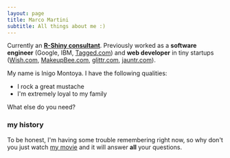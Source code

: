 ```yaml
---
layout: page
title: Marco Martini
subtitle: All things about me :)
---
```


<i class='fa fa-home'></i>

<p class="about-text">
<span class="fa fa-briefcase about-icon"></span>
Currently an <a href="/shiny"><strong>R-Shiny consultant</strong></a>. Previously worked as a <strong>software engineer</strong> (Google, IBM, <a href="http://tagged.com" target="_blank">Tagged.com</a>) and <strong>web
developer</strong> in tiny startups (<a href="http://wish.com" target="_blank">Wish.com</a>,
<a href="http://makeupbee.com" target="_blank">MakeupBee.com</a>,
<a href="http://glittr.com" target="_blank">glittr.com</a>,
<a href="http://jauntr.com" target="_blank">jauntr.com</a>).
</p>

My name is Inigo Montoya. I have the following qualities:

- I rock a great mustache
- I'm extremely loyal to my family

What else do you need?

### my history

To be honest, I'm having some trouble remembering right now, so why don't you just watch [my movie](http://en.wikipedia.org/wiki/The_Princess_Bride_%28film%29) and it will answer **all** your questions.
